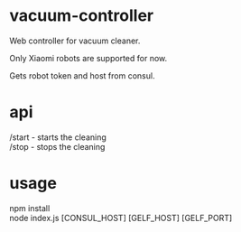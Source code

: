 # vacuum-controller
Web controller for vacuum cleaner.

Only Xiaomi robots are supported for now.

Gets robot token and host from consul.

# api
/start - starts the cleaning  
/stop - stops the cleaning

# usage
npm install  
node index.js [CONSUL_HOST] [GELF_HOST] [GELF_PORT]